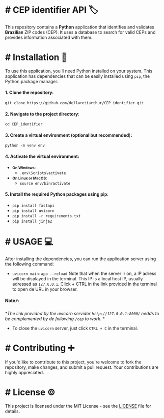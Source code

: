 # # CEP identifier API 🏷️

This repository contains a **Python** application that identifies and validates **Brazilian** ZIP codes (CEP). It uses a database to search for valid CEPs and provides information associated with them.


# # Installation 📝

To use this application, you'll need Python installed on your system. This application has dependencies that can be easily installed using `pip`, the Python package manager.

#### 1. Clone the repository:

`git clone https://github.com/dellaretiarthur/CEP_identifier.git
`

#### 2. Navigate to the project directory:

`cd CEP_identifier`


#### 3. Create a virtual environment (optional but recommended):

`python -m venv env`

####  4. Activate the virtual environment:

- <small>**On Windows**</small>:
  - `.env\Scripts\activate`
- <small>**On Linux or MacOS**</small>:
   - `source env/bin/activate`

    

#### 5. Install the required Python packages using pip:

- `pip install fastapi`
- `pip install uvicorn`
- `pip install -r requirements.txt`
- `pip install jinja2`


# # USAGE 💻
After installing the dependencies, you can run the application server using the following command:
- `uvicorn main:app --reload`
Note that when the server ir on, a IP adress will be displayed in the terminal. This IP is a local host IP, usually adressed as `127.0.0.1`.
Click + CTRL in the link provided in the terminal to open de URL in your browser.
#### **Note**⚡: 
**The link provided by the uvicorn servidor `http://127.0.0.1:8000/` nedds to be complemented by de following `/cep` to work.* *

- To close the `uvicorn` server, just click `CTRL + C` in the terminal. 


# # Contributing ➕

If you'd like to contribute to this project, you're welcome to fork the repository, make changes, and submit a pull request. Your contributions are highly appreciated.

# # License ©️
This project is licensed under the MIT License - see the [LICENSE](https://chat.openai.com/c/LICENSE) file for details.
